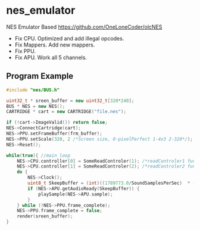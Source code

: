 # nes_emulator
NES Emulator 
Based https://github.com/OneLoneCoder/olcNES
- Fix CPU. Optimized and add illegal opcodes.
- Fix Mappers. Add new mappers.
- Fix PPU.
- Fix APU. Work all 5 channels.

## Program Example
```C++
#include "nes/BUS.h"

uint32_t * sreen_buffer = new uint32_t[320*240];
BUS * NES = new NES();
CARTRIDGE * cart = new CARTRIDGE("file.nes");

if (!cart->ImageValid()) return false;
NES->ConnectCartridge(cart);
NES->PPU.setFrameBuffer(frm_buffer);
NES->PPU.setScale(320, 2 /*Screen size, 0-pixelPerfect 1-4x3 2-320*/);
NES->Reset();

while(true){ //main loop
    NES->CPU.controller[0] = SomeReadControler(1); /*readControler1 function return byte status buttons*/
    NES->CPU.controller[1] = SomeReadControler(2); /*readControler2 function return byte status buttons*/
    do { 
        NES->Clock();
        uint8_t SkeepBuffer = (int)((1789773.0/SoundSamplesPerSec)  * ((double) currentFPS / 59.0));
        if (NES->APU.getAudioReady(SkeepBuffer)) {
            playSample(NES->APU.sample);
        }
    } while (!NES->PPU.frame_complete);
    NES->PPU.frame_complete = false;
    render(sreen_buffer);
}
```
